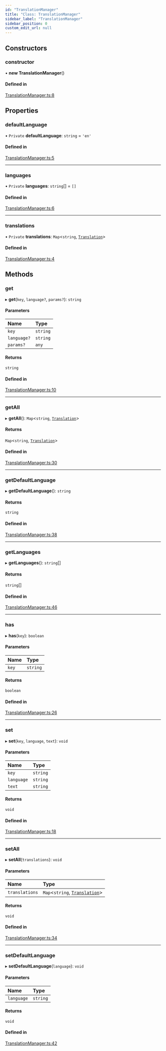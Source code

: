 ```yaml
---
id: "TranslationManager"
title: "Class: TranslationManager"
sidebar_label: "TranslationManager"
sidebar_position: 0
custom_edit_url: null
---
```


## Constructors

### constructor

• **new TranslationManager**()

#### Defined in

[TranslationManager.ts:8](https://github.com/ZumitoTeam/zumito-framework/blob/2c519e6/src/TranslationManager.ts#L8)

## Properties

### defaultLanguage

• `Private` **defaultLanguage**: `string` = `'en'`

#### Defined in

[TranslationManager.ts:5](https://github.com/ZumitoTeam/zumito-framework/blob/2c519e6/src/TranslationManager.ts#L5)

___

### languages

• `Private` **languages**: `string`[] = `[]`

#### Defined in

[TranslationManager.ts:6](https://github.com/ZumitoTeam/zumito-framework/blob/2c519e6/src/TranslationManager.ts#L6)

___

### translations

• `Private` **translations**: `Map`<`string`, [`Translation`](Translation.md)\>

#### Defined in

[TranslationManager.ts:4](https://github.com/ZumitoTeam/zumito-framework/blob/2c519e6/src/TranslationManager.ts#L4)

## Methods

### get

▸ **get**(`key`, `language?`, `params?`): `string`

#### Parameters

| Name | Type |
| :------ | :------ |
| `key` | `string` |
| `language?` | `string` |
| `params?` | `any` |

#### Returns

`string`

#### Defined in

[TranslationManager.ts:10](https://github.com/ZumitoTeam/zumito-framework/blob/2c519e6/src/TranslationManager.ts#L10)

___

### getAll

▸ **getAll**(): `Map`<`string`, [`Translation`](Translation.md)\>

#### Returns

`Map`<`string`, [`Translation`](Translation.md)\>

#### Defined in

[TranslationManager.ts:30](https://github.com/ZumitoTeam/zumito-framework/blob/2c519e6/src/TranslationManager.ts#L30)

___

### getDefaultLanguage

▸ **getDefaultLanguage**(): `string`

#### Returns

`string`

#### Defined in

[TranslationManager.ts:38](https://github.com/ZumitoTeam/zumito-framework/blob/2c519e6/src/TranslationManager.ts#L38)

___

### getLanguages

▸ **getLanguages**(): `string`[]

#### Returns

`string`[]

#### Defined in

[TranslationManager.ts:46](https://github.com/ZumitoTeam/zumito-framework/blob/2c519e6/src/TranslationManager.ts#L46)

___

### has

▸ **has**(`key`): `boolean`

#### Parameters

| Name | Type |
| :------ | :------ |
| `key` | `string` |

#### Returns

`boolean`

#### Defined in

[TranslationManager.ts:26](https://github.com/ZumitoTeam/zumito-framework/blob/2c519e6/src/TranslationManager.ts#L26)

___

### set

▸ **set**(`key`, `language`, `text`): `void`

#### Parameters

| Name | Type |
| :------ | :------ |
| `key` | `string` |
| `language` | `string` |
| `text` | `string` |

#### Returns

`void`

#### Defined in

[TranslationManager.ts:18](https://github.com/ZumitoTeam/zumito-framework/blob/2c519e6/src/TranslationManager.ts#L18)

___

### setAll

▸ **setAll**(`translations`): `void`

#### Parameters

| Name | Type |
| :------ | :------ |
| `translations` | `Map`<`string`, [`Translation`](Translation.md)\> |

#### Returns

`void`

#### Defined in

[TranslationManager.ts:34](https://github.com/ZumitoTeam/zumito-framework/blob/2c519e6/src/TranslationManager.ts#L34)

___

### setDefaultLanguage

▸ **setDefaultLanguage**(`language`): `void`

#### Parameters

| Name | Type |
| :------ | :------ |
| `language` | `string` |

#### Returns

`void`

#### Defined in

[TranslationManager.ts:42](https://github.com/ZumitoTeam/zumito-framework/blob/2c519e6/src/TranslationManager.ts#L42)

